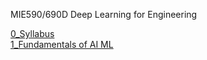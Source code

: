 MIE590/690D Deep Learning for Engineering  

[0_Syllabus](0_Syllabus.md)  
[1_Fundamentals of AI ML](https://nbviewer.org/github/chaitragopalappa/MIE590-690D/blob/main/1_Fundamentals_of_AI_ML.ipynb)
